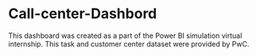 # Call-center-Dashbord
This dashboard was created as a part of the Power BI simulation virtual internship. This task and customer center dataset were provided by PwC.
